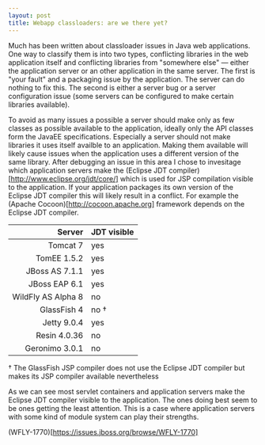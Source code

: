 ```yaml
---
layout: post
title: Webapp classloaders: are we there yet? 
---
```


Much has been written about classloader issues in Java web applications. One way to classify them is into two types, conflicting libraries in the web application itself and conflicting libraries from "somewhere else" — either the application server or an other application in the same server. The first is "your fault" and a packaging issue by the application. The server can do nothing to fix this. The second is either a server bug or a server configuration issue (some servers can be configured to make certain libraries available).

To avoid as many issues a possible a server should make only as few classes as possible available to the application, ideally only the API classes form the JavaEE specifications. Especially a server should not make libraries it uses itself availble to an application. Making them available will likely cause issues when the application uses a different version of the same library. After debugging an issue in this area I chose to invesitage which application servers make the (Eclipse JDT compiler)[http://www.eclipse.org/jdt/core/] which is used for JSP compilation visible to the application. If your application packages its own version of the Eclipse JDT compiler this will likely result in a conflict. For example the (Apache Cocoon)[http://cocoon.apache.org] framework depends on the Eclipse JDT compiler.

| Server             | JDT visible | 
| -----------------: | ----------- |
| Tomcat 7           | yes         |
| TomEE 1.5.2        | yes         |
| JBoss AS 7.1.1     | yes         |
| JBoss EAP 6.1      | yes         |
| WildFly AS Alpha 8 | no          |
| GlassFish 4        | no †        |
| Jetty 9.0.4        | yes         |
| Resin 4.0.36       | no          |
| Geronimo 3.0.1     | no          |
 
† The GlassFish JSP compiler does not use the Eclipse JDT compiler but makes its JSP compiler available nevertheless

As we can see most servlet containers and application servers make the Eclipse JDT compiler visible to the application. The ones doing best seem to be ones getting the least attention. This is a case where application servers with some kind of module system can play their strengths.

(WFLY-1770)[https://issues.jboss.org/browse/WFLY-1770]

